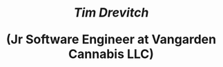 ## <h1 align="center"><em>Tim Drevitch</em> <p align="center">(Jr Software Engineer at Vangarden Cannabis LLC)</p></h1>


 
